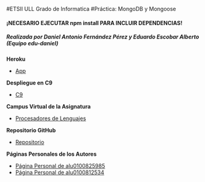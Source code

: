 #ETSII ULL Grado de Informatica
#Práctica: MongoDB y Mongoose

#### **¡NECESARIO EJECUTAR npm install PARA INCLUIR DEPENDENCIAS!**

##### Realizada por Daniel Antonio Fernández Pérez y Eduardo Escobar Alberto (Equipo edu-daniel)

**Heroku**

* [App](https://mongodb-mongoose-edu-daniel.herokuapp.com/)

**Despliegue en C9**

* [C9](https://mongodb-mongoose-csv-edu-daniel-danfp2.c9users.io/)

**Campus Virtual de la Asignatura**

* [Procesadores de Lenguajes](https://campusvirtual.ull.es/1516/course/view.php?id=178)

**Repositorio GitHub**

* [Repositorio](https://github.com/alu0100825985/mongodb-mongoose-csv-edu-daniel)

**Páginas Personales de los Autores**

* [Página Personal de alu0100825985](http://alu0100825985.github.io./)
* [Página Personal de alu0100812534](http://alu0100812534.github.io./)
